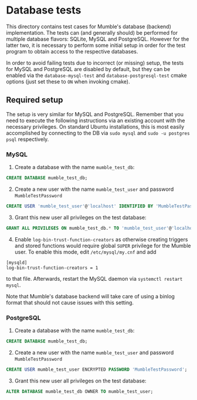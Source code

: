 # Database tests

This directory contains test cases for Mumble's database (backend) implementation. The tests can (and generally should) be performed for multiple
database flavors: SQLite, MySQL and PostgreSQL. However for the latter two, it is necessary to perform some initial setup in order for the test
program to obtain access to the respective databases.

In order to avoid failing tests due to incorrect (or missing) setup, the tests for MySQL and PostgreSQL are disabled by default, but they can be
enabled via the `database-mysql-test` and `database-postgresql-test` cmake options (just set these to `ON` when invoking cmake).


## Required setup

The setup is very similar for MySQL and PostgreSQL. Remember that you need to execute the following instructions via an existing account with the
necessary privileges. On standard Ubuntu installations, this is most easily accomplished by connecting to the DB via `sudo mysql` and
`sudo -u postgres psql` respectively.

### MySQL

1. Create a database with the name `mumble_test_db`:
```sql
CREATE DATABASE mumble_test_db;
```

2. Create a new user with the name `mumble_test_user` and password `MumbleTestPassword`
```sql
CREATE USER 'mumble_test_user'@'localhost' IDENTIFIED BY 'MumbleTestPassword';
```

3. Grant this new user all privileges on the test database:
```sql
GRANT ALL PRIVILEGES ON mumble_test_db.* TO 'mumble_test_user'@'localhost';
```

4. Enable `log-bin-trust-function-creators` as otherwise creating triggers and stored functions would require global `SUPER` privilege for the Mumble
   user. To enable this mode, edit `/etc/mysql/my.cnf` and add
```
[mysqld]
log-bin-trust-function-creators = 1
```
  to that file. Afterwards, restart the MySQL daemon via `systemctl restart mysql`.

  Note that Mumble's database backend will take care of using a binlog format that should not cause issues with this setting.


### PostgreSQL

1. Create a database with the name `mumble_test_db`:
```sql
CREATE DATABASE mumble_test_db;
```

2. Create a new user with the name `mumble_test_user` and password `MumbleTestPassword`
```sql
CREATE USER mumble_test_user ENCRYPTED PASSWORD 'MumbleTestPassword';
```

3. Grant this new user all privileges on the test database:
```sql
ALTER DATABASE mumble_test_db OWNER TO mumble_test_user;
```

